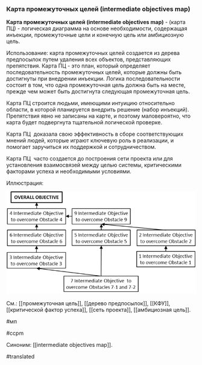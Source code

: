 ### Карта промежуточных целей (intermediate objectives map)

**Карта промежуточных целей (intermediate objectives map)** - (карта ПЦ) - логическая диаграмма на основе необходимости, содержащая инъекции, промежуточные цели и конечную цель или амбициозную цель.

Использование: карта промежуточных целей создается из дерева предпосылок путем удаления всех объектов, представляющих препятствия. Карта ПЦ - это план, который определяет последовательность промежуточных целей, которые должны быть достигнуты при внедрении инъекции. Логика последовательности состоит в том, что одна промежуточная цель должна быть на месте, прежде чем может быть достигнута следующая промежуточная цель.

Карта ПЦ строится людьми, имеющими интуицию относительно области, в которой планируется внедрить решение (набор инъекций). Препятствия явно не записаны на карте, и поэтому маловероятно, что карта будет подвергнута тщательной логической проверке.

Карта ПЦ  доказала свою эффективность в сборе соответствующих мнений людей, которые играют ключевую роль в реализации, и помогает заручиться их поддержкой и сотрудничеством.

Карта ПЦ  часто создается до построения сети проекта или для установления взаимосвязей между целью системы, критическими факторами успеха и необходимыми условиями.

Иллюстрация:

![](images/image111.png)

См.: [[промежуточная цель]], [[дерево предпосылок]], [[КФУ]], [[критической фактор успеха]], [[сеть проекта]], [[амбициозная цель]].

#мп

#ccpm

Синоним: [[intermediate objectives map]].

#translated

